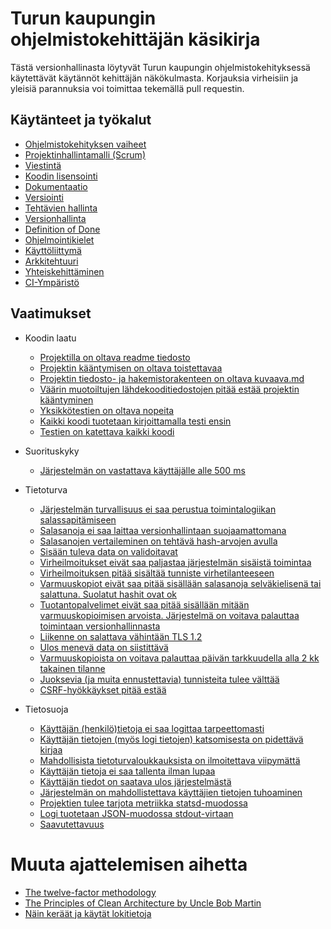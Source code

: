 # Turun kaupungin ohjelmistokehittäjän käsikirja

Tästä versionhallinasta löytyvät Turun kaupungin
ohjelmistokehityksessä käytettävät käytännöt kehittäjän
näkökulmasta. Korjauksia virheisiin ja yleisiä parannuksia voi
toimittaa tekemällä pull requestin.

## Käytänteet ja työkalut

 * [Ohjelmistokehityksen vaiheet](./vaiheet.md)
 * [Projektinhallintamalli (Scrum)](./projektinhallintamalli.md)
 * [Viestintä](./viestinta.md) 
 * [Koodin lisensointi](./koodin-lisensointi.md)
 * [Dokumentaatio](./dokumentaatio.md)
 * [Versiointi](./versiointi.md)
 * [Tehtävien hallinta](./tehtavien-hallinta.md)
 * [Versionhallinta](./versionhallinta.md)
 * [Definition of Done](./definition-of-done.md) 
 * [Ohjelmointikielet](./ohjelmointikielet-ja-kirjastot.md)
 * [Käyttöliittymä](./kayttoliittyma.md)
 * [Arkkitehtuuri](./arkkitehtuuri.md)
 * [Yhteiskehittäminen](./yhteiskehittaminen.md)
 * [CI-Ympäristö](./ci-ymparisto.md)
  
## Vaatimukset

 * Koodin laatu
   * [Projektilla on oltava readme tiedosto](./vaatimukset/0001-readme-vaaditaan.md)
   * [Projektin kääntymisen on oltava toistettavaa](./vaatimukset/0002-toistettavat-buildit.md)
   * [Projektin tiedosto- ja hakemistorakenteen on oltava kuvaava.md](./vaatimukset/0003-kuvaava-projektin-rakenne.md)
   * [Väärin muotoiltujen lähdekooditiedostojen pitää estää projektin kääntyminen](./vaatimukset/0004-virheellinen-muotoilu-estaa-buildin.md)
   * [Yksikkötestien on oltava nopeita](./vaatimukset/0005-nopeat-yksikkotestit.md)
   * [Kaikki koodi tuotetaan kirjoittamalla testi ensin](./vaatimukset/0006-koodi-kirjoitetaan-tddlla.md)
   * [Testien on katettava kaikki koodi](./vaatimukset/0007-yksikkotestien-kattavuus.md) 
   
 * Suorituskyky
   * [Järjestelmän on vastattava käyttäjälle alle 500 ms](./vaatimukset/0008-vastaa-riittavan-nopeasti.md) 
   
 * Tietoturva
   * [Järjestelmän turvallisuus ei saa perustua toimintalogiikan salassapitämiseen](./vaatimukset/0009-sekavuus-ei-tuo-tietoturvaa.md)
   * [Salasanoja ei saa laittaa versionhallintaan suojaamattomana](./vaatimukset/0010-salasanat-on-salattava-versionhallinassa.md)
   * [Salasanojen vertaileminen on tehtävä hash-arvojen avulla](./vaatimukset/0011-salasanoja-verrataan-hash-arvoilla.md)
   * [Sisään tuleva data on validoitavat](./vaatimukset/0012-input-on-validoitava.md)
   * [Virheilmoitukset eivät saa paljastaa järjestelmän sisäistä toimintaa](./vaatimukset/0012-ei-stack-traceja-ulos.md)
   * [Virheilmoituksen pitää sisältää tunniste virhetilanteeseen](./vaatimukset/0013-tunniste-virheeseen.md)
   * [Varmuuskopiot eivät saa pitää sisällään salasanoja selväkielisenä tai salattuna. Suolatut hashit ovat ok](./vaatimukset/0014-ei-salasanoja-varmuuskopioihin.md)
   * [Tuotantopalvelimet eivät saa pitää sisällään mitään varmuuskopioimisen arvoista. Järjestelmä on voitava palauttaa toimintaan versionhallinnasta](./vaatimukset/0015-ei-varmuuskopioita-tuotantopalvelimista.md)
   * [Liikenne on salattava vähintään TLS 1.2](./vaatimukset/0016-vahintaan-tls-1-2.md)
   * [Ulos menevä data on siistittävä](./vaatimukset/0017-tuloste-on-siistittava.md)
   * [Varmuuskopioista on voitava palauttaa päivän tarkkuudella alla 2 kk takainen tilanne](./vaatimukset/0018-palautus-mahdollinen-2kk-taaksepain.md)
   * [Juoksevia (ja muita ennustettavia) tunnisteita tulee välttää](./vaatimukset/0019-ei-juoksevia-tunnisteita.md)
   * [CSRF-hyökkäykset pitää estää](./vaatimukset/0020-ei-csrf-hyokkayksia.md)
   
 * Tietosuoja
   * [Käyttäjän (henkilö)tietoja ei saa logittaa tarpeettomasti](./vaatimukset/0021-valta-henkilotietojen-logitusta.md)
   * [Käyttäjän tietojen (myös logi tietojen) katsomisesta on pidettävä kirjaa](./vaatimukset/0022-tietojen-katsomiset-on-kirjattava.md)
   * [Mahdollisista tietoturvaloukkauksista on ilmoitettava viipymättä](./vaatimukset/0023-tietoturvaloukkauksista-on-ilmoitettava.md)
   * [Käyttäjän tietoja ei saa tallenta ilman lupaa](./vaatimukset/0024-ilman-lupaa-ei-saa-tallentaa.md)
   * [Käyttäjän tiedot on saatava ulos järjestelmästä](./vaatimukset/0025-tiedot-on-saatava-ulos.md)
   * [Järjestelmän on mahdollistettava käyttäjien tietojen tuhoaminen](./vaatimukset/0026-tiedot-on-voitava-poistaa.md)
   * [Projektien tulee tarjota metriikka statsd-muodossa](./vaatimukset/0027-statsd-metriikat.md)
   * [Logi tuotetaan JSON-muodossa stdout-virtaan](./vaatimukset/0028-json-logging-stdouttiin.md)
   * [Saavutettavuus](./vaatimukset/0029-saavutettavuustaso-on-wcag-1-2-aa.md)
 
# Muuta ajattelemisen aihetta

 * [The twelve-factor methodology](https://12factor.net/)
 * [The Principles of Clean Architecture by Uncle Bob Martin](https://www.youtube.com/watch?v=o_TH-Y78tt4)
 * [Näin keräät ja käytät lokitietoja](https://www.kyberturvallisuuskeskus.fi/fi/ajankohtaista/ohjeet-ja-oppaat/nain-keraat-ja-kaytat-lokitietoja)




























